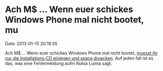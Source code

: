 Ach M\$ \... Wenn euer schickes Windows Phone mal nicht bootet, mu
==================================================================

Date: 2013-01-13 20:18:55

Ach M\$ \... Wenn euer schickes Windows Phone mal nicht bootet, [muesst
ihr nur die Installations-CD einlegen und space
druecken](http://thenextweb.com/shareables/2013/01/12/this-is-the-funniest-windows-error-message-youve-ever-seen/?fromcat=all).
Auf jeden fall ist es das, was eine Fehlermeldung aufm Nokia Lumia sagt.
